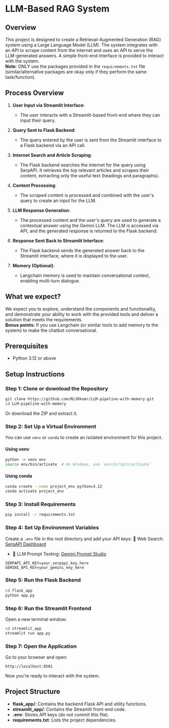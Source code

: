 # LLM-Based RAG System

## Overview

This project is designed to create a Retrieval-Augmented Generation (RAG) system using a Large Language Model (LLM). The system integrates with an API to scrape content from the internet and uses an API to serve the LLM-generated answers. A simple front-end interface is provided to interact with the system.  
**Note**: ONLY use the packages provided in the `requirements.txt` file (similar/alternative packages are okay only if they perform the same task/function).



## Process Overview

1. **User Input via Streamlit Interface**:  
   - The user interacts with a Streamlit-based front-end where they can input their query.

2. **Query Sent to Flask Backend**:  
   - The query entered by the user is sent from the Streamlit interface to a Flask backend via an API call.

3. **Internet Search and Article Scraping**:  
   - The Flask backend searches the internet for the query using SerpAPI. It retrieves the top relevant articles and scrapes their content, extracting only the useful text (headings and paragraphs).

4. **Content Processing**:  
   - The scraped content is processed and combined with the user's query to create an input for the LLM.

5. **LLM Response Generation**:  
   - The processed content and the user's query are used to generate a contextual answer using the Gemini LLM. The LLM is accessed via API, and the generated response is returned to the Flask backend.

6. **Response Sent Back to Streamlit Interface**:  
   - The Flask backend sends the generated answer back to the Streamlit interface, where it is displayed to the user.

7. **Memory (Optional)**:  
   - Langchain memory is used to maintain conversational context, enabling multi-turn dialogue.

## What we expect?

We expect you to explore, understand the components and functionality, and demonstrate your ability to work with the provided tools and deliver a solution that meets the requirements.  
**Bonus points:** If you use Langchain (or similar tools to add memory to the system) to make the chatbot conversational.

## Prerequisites

- Python 3.12 or above

## Setup Instructions

### Step 1: Clone or download the Repository

```bash
git clone https://github.com/Ni30kumr/LLM-pipeline-with-memory.git
cd LLM-pipeline-with-memory
```

Or download the ZIP and extract it.

### Step 2: Set Up a Virtual Environment

You can use `venv` or `conda` to create an isolated environment for this project.

#### Using venv

```bash
python -m venv env
source env/bin/activate  # On Windows, use `env\Scripts\activate`
```

#### Using conda

```bash
conda create --name project_env python=3.12
conda activate project_env
```

### Step 3: Install Requirements

```bash
pip install -r requirements.txt
```

### Step 4: Set Up Environment Variables

Create a `.env` file in the root directory and add your API keys:
 🔎 Web Search: [SerpAPI Dashboard](https://serpapi.com/dashboard)  
- 🧠 LLM Prompt Testing: [Gemini Prompt Studio](https://aistudio.google.com/app/prompts/new_chat)

```env
SERPAPI_API_KEY=your_serpapi_key_here
GEMINI_API_KEY=your_gemini_key_here
```


### Step 5: Run the Flask Backend

```bash
cd flask_app
python app.py
```

### Step 6: Run the Streamlit Frontend

Open a new terminal window:

```bash
cd streamlit_app
streamlit run app.py
```

### Step 7: Open the Application

Go to your browser and open:

```
http://localhost:8501
```

Now you're ready to interact with the system.

## Project Structure

- **flask_app/**: Contains the backend Flask API and utility functions.
- **streamlit_app/**: Contains the Streamlit front-end code.
- **.env**: Stores API keys (do not commit this file).
- **requirements.txt**: Lists the project dependencies.






